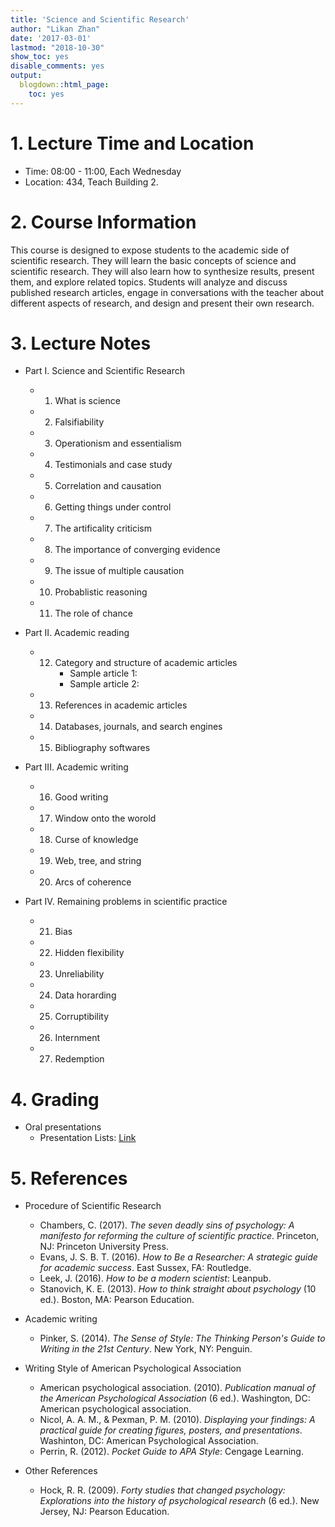 ```yaml
---
title: 'Science and Scientific Research'
author: "Likan Zhan"
date: '2017-03-01'
lastmod: "2018-10-30"
show_toc: yes
disable_comments: yes
output:
  blogdown::html_page:
    toc: yes
---
```

# 1. Lecture Time and Location

- Time: 08:00 - 11:00, Each Wednesday
- Location: 434, Teach Building 2.

# 2. Course Information

This course is designed to expose students to the academic side of scientific research. They will learn the basic concepts of science and scientific research. They will also learn how to synthesize results, present them, and explore related topics. Students will analyze and discuss published research articles, engage in conversations with the teacher about different aspects of research, and design and present their own research.

# 3. Lecture Notes

- Part I. Science and Scientific Research [<i class="fa fa-download" style="font-size:1em"></i>](https://appendix.likan.info/Science-and-Scientific-Research/Sci.Res.CH.01.pdf)
    - 01. What is science
    - 02. Falsifiability
    - 03. Operationism and essentialism
    - 04. Testimonials and case study
    - 05. Correlation and causation
    - 06. Getting things under control
    - 07. The artificality criticism
    - 08. The importance of converging evidence
    - 09. The issue of multiple causation
    - 10. Probablistic reasoning
    - 11. The role of chance

- Part II. Academic reading
    - 12. Category and structure of academic articles [<i class="fa fa-download" style="font-size:1em"></i>](https://appendix.likan.info/Science-and-Scientific-Research/Sci.Res.CH.02.pdf)
          - Sample article 1: [<i class="fa fa-download" style="font-size:1em"></i>](https://appendix.likan.info/Science-and-Scientific-Research/Sci.Res.CH.02.Sample.01.pdf)
          - Sample article 2: [<i class="fa fa-download" style="font-size:1em"></i>](https://appendix.likan.info/Science-and-Scientific-Research/Sci.Res.CH.02.Sample.02.pdf)
    - 13. References in academic articles [<i class="fa fa-download" style="font-size:1em"></i>](https://appendix.likan.info/Science-and-Scientific-Research/Sci.Res.CH.03.pdf)
    - 14. Databases, journals, and search engines [<i class="fa fa-download" style="font-size:1em"></i>](https://appendix.likan.info/Science-and-Scientific-Research/Sci.Res.CH.04.pdf)
    - 15. Bibliography softwares

- Part III. Academic writing [<i class="fa fa-download" style="font-size:1em"></i>](https://appendix.likan.info/Science-and-Scientific-Research/Sci.Res.CH.06.pdf)
    - 16. Good writing
    - 17. Window onto the worold
    - 18. Curse of knowledge
    - 19. Web, tree, and string
    - 20. Arcs of coherence

- Part IV. Remaining problems in scientific practice
    - 21. Bias
    - 22. Hidden flexibility
    - 23. Unreliability
    - 24. Data horarding
    - 25. Corruptibility
    - 26. Internment
    - 27. Redemption

# 4. Grading

- Oral presentations
    - Presentation Lists: [Link](http://appendix.likan.info/Science-and-Scientific-Research/reading-lists/Presentation_Lists.xlsx)

# 5. References

- Procedure of Scientific Research
    - Chambers, C. (2017). *The seven deadly sins of psychology: A manifesto for reforming the culture of scientific practice*. Princeton, NJ: Princeton University Press.
    - Evans, J. S. B. T. (2016). *How to Be a Researcher: A strategic guide for academic success*. East Sussex, FA: Routledge.
    - Leek, J. (2016). *How to be a modern scientist*: Leanpub.
    - Stanovich, K. E. (2013). *How to think straight about psychology* (10 ed.). Boston, MA: Pearson Education.

- Academic writing
    - Pinker, S. (2014). *The Sense of Style: The Thinking Person's Guide to Writing in the 21st Century*. New York, NY: Penguin.

- Writing Style of American Psychological Association
    - American psychological association. (2010). *Publication manual of the American Psychological Association* (6 ed.). Washington, DC: American psychological association.
    - Nicol, A. A. M., & Pexman, P. M. (2010). *Displaying your findings: A practical guide for creating figures, posters, and presentations*. Washinton, DC: American Psychological Association.
    - Perrin, R. (2012). *Pocket Guide to APA Style*: Cengage Learning.

- Other References
    - Hock, R. R. (2009). *Forty studies that changed psychology: Explorations into the history of psychological research* (6 ed.). New Jersey, NJ: Pearson Education.
